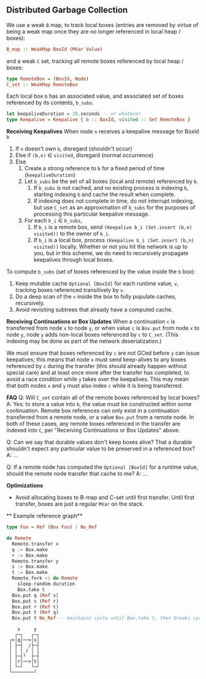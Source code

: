 ## Distributed Garbage Collection

We use a weak `B` map, to track local boxes (entries are removed by virtue of being a weak map once they are no longer referenced in local heap / boxes):
```haskell
B_map :: WeakMap BoxId (MVar Value)
```

and a weak `C` set, tracking all remote boxes referenced by local heap / boxes:

```haskell
type RemoteBox = (BoxId, Node)
C_set :: WeakMap RemoteBox
```

Each local box `b` has an associated value, and associated set of boxes referenced by its contents, `b_subs`.

```haskell
let keepaliveDuration = 20.seconds -- or whatever
type Keepalive = Keepalive { b :: BoxId, visited :: Set RemoteBox }
```

**Receiving Keepalives**
When node `n` receives a keepalive message for BoxId `b`

1. If `n` doesn't own `b`, disregard (shouldn't occur)
2. Else if `(b,n)` ∈ `visited`, disregard (normal occurrence)
3. Else
    1. Create a strong reference to `b` for a fixed period of time (`keepaliveDuration`)
    1. Let `b_subs` be the set of all boxes (local and remote) referenced by `b`.
        1. If `b_subs` is not cached, and no existing process is indexing `b`, starting indexing `b` and cache the result when complete.
        1. If indexing does not complete in time, do not interrupt indexing, but use `C_set` as an approximation of `b_subs` for the purposes of processing this particular keepalive message.
    1. For each `b_i` ∈ `b_subs`,
        1. If `b_i` is a remote box, send `(Keepalive b_i (Set.insert (b,n) visited))` to the owner of `b_i`.
        1. If `b_i` is a local box, process `(Keepalive b_i (Set.insert (b,n) visited))` locally.  Whether or not you hit the network is up to you, but in this scheme, we do need to recursively propagate keepalives through local boxes.


To compute `b_subs` (set of boxes referenced by the value inside the `b` box):

1. Keep mutable cache `Optional [BoxId]` for each runtime value, `v`, tracking boxes referenced transitively by `v`.
1. Do a deep scan of the `v` inside the box to fully populate caches, recursively.
1. Avoid revisiting subtrees that already have a computed cache.

**Receiving Continuations or Box Updates**
When a continuation `c` is transferred from node `x` to node `y`, or when value `c` is `Box.put` from node `x` to node `y`, node `y` adds non-local boxes referenced by `c` to `C_set`.  (This indexing may be done as part of the network deserialization.)  

We must ensure that boxes referenced by `c` are not GCed before `y` can issue keepalives; this means that node `x` must send keep-alives to any boxes referenced by `c` during the transfer (this should already happen without special care) and at least once more after the transfer has completed, to avoid a race condition while `y` takes over the keepalives.  This may mean that both nodes `x` and `y` must also index `c` while it is being transferred.

**FAQ**
 Q: Will `C_set` contain all of the remote boxes referenced by local boxes?
 A: Yes: to store a value into `b`, the value must be constructed within some continuation. Remote box references can only exist in a continuation transferred from a remote node, or a value `Box.put` from a remote node.  In both of these cases, any remote boxes referenced in the transfer are indexed into `C`, per "Receiving Continuations or Box Updates" above.

Q: Can we say that durable values don't keep boxes alive?  That a durable shouldn't expect any particular value to be preserved in a referenced box?
A: ...

Q: If a remote node has computed the `Optional [BoxId]` for a runtime value, should the remote node transfer that cache to me?
A: ...


**Optimizations**

- Avoid allocating boxes to B-map and C-set until first transfer.  Until first transfer, boxes are just a regular `MVar` on the stack.

** Example reference graph**

```haskell
type Foo = Ref (Box Foo) | No_Ref

do Remote
  Remote.transfer x
  q := Box.make
  r := Box.make
  Remote.transfer y
  s := Box.make
  t := Box.make
  Remote.fork <| do Remote
    sleep-random-duration
    Box.take t
  Box.put q (Ref s)
  Box.put s (Ref r)
  Box.put r (Ref t)
  Box.put t (Ref q)
  Box.put t No_Ref -- maintains cycle until Box.take t, then breaks cycle
```
```text
    x     y
   ┌─┐   ┌─┐
 ┌>│q│──>│s│
 │ ├─┤  /├─┤
 │ │ │ / │ │
 │ ├─┤└  ├─┤
 │ │r│──>│t│
 │ └─┘   └─┘
 └────────┘
```
